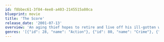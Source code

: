 ```yaml
---
id: f8bbec61-3f84-4ee8-a403-2145515a80ca
blueprint: movie
title: 'The Score'
release_date: '2001-07-13'
overview: 'An aging thief hopes to retire and live off his ill-gotten wealth when a young kid convinces him into doing one last heist.'
genres: '[{"id": 28, "name": "Action"}, {"id": 80, "name": "Crime"}, {"id": 53, "name": "Thriller"}]'
---
```

